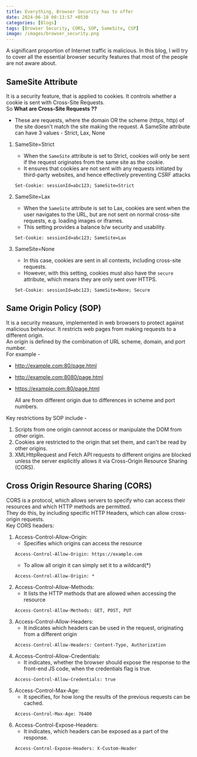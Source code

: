 ```yaml
---
title: Everything, Browser Security has to offer
date: 2024-06-18 00:13:57 +0530
categories: [Blogs]
tags: [Browser Security, CORS, SOP, SameSite, CSP]
image: /images/browser_security.png
---
```



A significant proportion of Internet traffic is malicious. In this blog, I will try to cover all the essential browser security features that most of the people are not aware about. 

## SameSite Attribute

It is a security feature, that is applied to cookies. It controls whether a cookie is sent with Cross-Site Requests.<br>
So **What are Cross-Site Requests ??** <br>
*  These are requests, where the domain OR the scheme (https, http) of the site doesn't match the site making the request.
A SameSite attribute can have 3 values - Strict, Lax, None

1. SameSite=Strict
    - When the `SameSite` attribute is set to Strict, cookies will only be sent if the request originates from the same site as the cookie.
    - It ensures that cookies are not sent with any requests initiated by third-party websites, and hence effectively preventing CSRF attacks
    ```
    Set-Cookie: sessionId=abc123; SameSite=Strict
    ```
    
2. SameSite=Lax
    - When the `SameSite` attribute is set to Lax, cookies are sent when the user navigates to the URL, but are not sent on normal cross-site requests, e.g. loading images or iframes.
    - This setting provides a balance b/w security and usability.
    ```
    Set-Cookie: sessionId=abc123; SameSite=Lax
    ```

3. SameSite=None
    - In this case, cookies are sent in all contexts, including cross-site requests.
    - However, with this setting, cookies must also have the `secure` attribute, which means they are only sent over HTTPS.
    ```
    Set-Cookie: sessionId=abc123; SameSite=None; Secure
    ```

## Same Origin Policy (SOP)

It is a security measure, implemented in web browsers to protect against malicious behaviour. It restricts web pages from making requests to a different origin.<br>
An origin is defined by the combination of URL scheme, domain, and port number. <br>
For example - <br>
*  http://example.com:80/page.html
*  http://example.com:8080/page.html
*  https://example.com:80/page.html
   
   All are from different origin due to differences in scheme and port numbers.

Key restrictions by SOP include - 
1. Scripts from one origin cannnot access or manipulate the DOM from other origin.
2. Cookies are restricted to the origin that set them, and can't be read by other origins.
3. XMLHttpRequest and Fetch API requests to different origins are blocked unless the server explicitly allows it via Cross-Origin Resource Sharing (CORS).

## Cross Origin Resource Sharing (CORS)

CORS is a protocol, which allows servers to specify who can access their resources and which HTTP methods are permitted.<br>
They do this, by including specific HTTP Headers, which can allow cross-origin requests.<br>
Key CORS headers: 
1. Access-Control-Allow-Origin:
    - Specifies which origins can access the resource
    ```
    Access-Control-Allow-Origin: https://example.com
    ```
    - To allow all origin it can simply set it to a wildcard(*)
    ```
    Access-Control-Allow-Origin: *
    ```
2. Access-Control-Allow-Methods:
    - It lists the HTTP methods that are allowed when accessing the resource
    ```
    Access-Control-Allow-Methods: GET, POST, PUT
    ```
3. Access-Control-Allow-Headers:
    - It indicates which headers can be used in the request, originating from a different origin
    ```
    Access-Control-Allow-Headers: Content-Type, Authorization
    ```
4. Access-Control-Allow-Credentials:
    - It indicates, whether the browser should expose the response to the front-end JS code, when the credentials flag is true.
    ```
    Access-Control-Allow-Credentials: true
    ```
5. Access-Control-Max-Age:
    - It specifies, for how long the results of the previous requests can be cached.
    ```
    Access-Control-Max-Age: 76400
    ```
6. Access-Control-Expose-Headers:
    - It indicates, which headers can be exposed as a part of the response.
    ``` 
    Access-Control-Expose-Headers: X-Custom-Header
    ```

